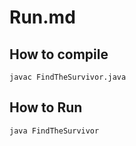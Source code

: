 # Run.md 

## How to compile
```
javac FindTheSurvivor.java
```

## How to Run
```
java FindTheSurvivor
```